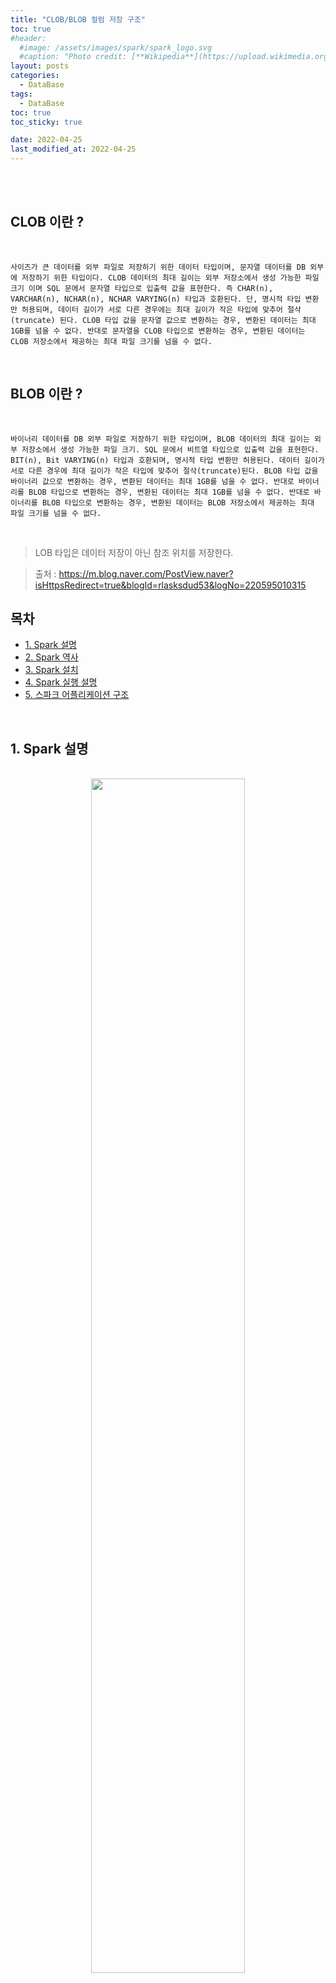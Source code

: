 ```yaml
---
title: "CLOB/BLOB 컬럼 저장 구조"
toc: true
#header:
  #image: /assets/images/spark/spark_logo.svg
  #caption: "Photo credit: [**Wikipedia**](https://upload.wikimedia.org/wikipedia/commons/f/f3/Apache_Spark_logo.svg)"
layout: posts
categories:
  - DataBase
tags:
  - DataBase
toc: true
toc_sticky: true

date: 2022-04-25
last_modified_at: 2022-04-25
---
```


<br><br>

## CLOB 이란 ? 

<br>

    사이즈가 큰 데이터를 외부 파일로 저장하기 위한 데이터 타입이며, 문자열 데이터를 DB 외부에 저장하기 위한 타입이다. CLOB 데이터의 최대 길이는 외부 저장소에서 생성 가능한 파일 크기 이며 SQL 문에서 문자열 타입으로 입출력 값을 표현한다. 즉 CHAR(n), VARCHAR(n), NCHAR(n), NCHAR VARYING(n) 타입과 호환된다. 단, 명시적 타입 변환만 허용되며, 데이터 길이가 서로 다른 경우에는 최대 길이가 작은 타입에 맞추어 절삭(truncate) 된다. CLOB 타입 값을 문자열 값으로 변환하는 경우, 변환된 데이터는 최대 1GB를 넘을 수 없다. 반대로 문자열을 CLOB 타입으로 변환하는 경우, 변환된 데이터는 CLOB 저장소에서 제공하는 최대 파일 크기를 넘을 수 없다.

<br>

## BLOB 이란 ?

<br>

    바이너리 데이터를 DB 외부 파일로 저장하기 위한 타입이며, BLOB 데이터의 최대 길이는 외부 저장소에서 생성 가능한 파일 크기. SQL 문에서 비트열 타입으로 입출력 값을 표현한다. BIT(n), Bit VARYING(n) 타입과 호환되며, 명시적 타입 변환만 허용된다. 데이터 길이가 서로 다른 경우에 최대 길이가 작은 타입에 맞추어 절삭(truncate)된다. BLOB 타입 값을 바이너리 값으로 변환하는 경우, 변환된 데이터는 최대 1GB를 넘을 수 없다. 반대로 바이너리를 BLOB 타입으로 변환하는 경우, 변환된 데이터는 최대 1GB를 넘을 수 없다. 반대로 바이너리를 BLOB 타입으로 변환하는 경우, 변환된 데이터는 BLOB 저장소에서 제공하는 최대 파일 크기를 넘을 수 없다.
    
<br>

> LOB 타입은 데이터 저장이 아닌 참조 위치를 저장한다.

> 출처 : https://m.blog.naver.com/PostView.naver?isHttpsRedirect=true&blogId=rlasksdud53&logNo=220595010315

<a id="home1"></a>

## 목차

- [1. Spark 설명](#1)
- [2. Spark 역사](#2)
- [3. Spark 설치](#3)
- [4. Spark 실행 설명](#4)
- [5. 스파크 어플리케이션 구조](#5)

<br>

<a id="1"></a>

## 1. Spark 설명

<br>

<div align="center">
<img src="https://user-images.githubusercontent.com/45858414/162107944-7a3332ac-6595-4f74-9494-9765bd95e815.png" width="70%" height="70%"/>
</div>

<br><br>

- 스파크는 '빅데이터 어플리케이션 개발에 필요한 통합 플랫폼을 제공하자'는 핵심 폭표를 가지고 있음. <br><br>

- 간단한 데이터 읽기부터 SQL 처리, 머신러닝 그리고 스트림 처리에 이르기까지 다양한 데이터 분석 작업을 같은 연산 엔진과 일관성 있는 API로 수행할 수 있도록 설계. <br><br>

- 스파크의 개발 사상은 <i><b><u>주피터 노트북의 대화형 분석 도구, 운영용 어플리케이션 개발 등 </u></b></i> 과 같이 다양한 처리 유형과 라이브러리를 결합해 수행. <br><br>

- 조합형 API를 제공하므로 작은 코드 조각이나 기존 라이브러리를 사용해 애플리케이션 만들기 용이, 직접 스파크 기반 라이브러리 제작 가능. (ex. SQL 데이터 Read, ML 라이브러리로 머신러닝 모델 2가지 프로세스를 한번에 수행 가능) <br><br>

- 스파크의 역할은 저장소 시스템의 데이터를 연산하는 역할만 수행. 저장소 역할은 수행하지 않음. 다양한 저장소 연결 가능(Hadoop, Azure Storage, S3, Cassandra, Kafka 등)<br><br>

- 스파크 코어 엔진 자체는 최초 공개 후 큰 변화가 없었지만 라이브러리의 경우 많은 기능을 제공하기 위해 발전(스파크 SQL, MLlib, 스파크 스트리밍, GraphX, 다양한 저장소 시스템 커넥터 등 제공) <br><br>

<div align="right">

[목차로](#home1)

</div><br><br>
<a id="2"></a>

### 2. Spark 역사

<br>

1. 스파크의 첫 번째 버전은 배치 어플리케이션만 지원.
2. 얼마 지나지 않아 대화형 데이터 분석이나 ad-hoc-query 같은 강력한 기능 제공(AMPLap 은 스칼라 인터프리터를 단순히 스파크에 접목하여 대화형 시스템 제공)
3. 샤크 개발(2011, 대화형으로 SQL을 실행)
4. AMPLap 의 여러 그룹이 MLlib, 스파크 스트리밍, GraphX 만들기 시작.
5. 2013년 30개 이상의 UC 버클리 대학교 외부 조직에 100명 이상의 기여자가 있는 프로젝트로 성장
6. AMPLap 의 아파치 재단 기증, AMPLap 은 데이터브릭스 설립

<div align="right">

[목차로](#home1)

</div><br><br>
<a id="3"></a>

## 3. Spark 설치

<br>

1. 로컬 환경에 스파크 내려받기

   > http://spark.apache.org/downloads.html

   1. Hadoop 버전 선택
   2. Spark 버전 선택
   3. 다운로드
   4. 압축해제 후 spark-3.2.1-bin-hadoop3.2/bin 에 pyspark 실행

<br>
<div align="center">
<img src="https://user-images.githubusercontent.com/45858414/162178368-15cd68cc-d28b-4a37-966c-920e2f9cff89.png" width="70%" heigh="70" />
</div>

<br>

2. jupyter notebook 에서 pyspark 구동

```
! pip install pyspark
```

<div align="right">

[목차로](#home1)

</div><br><br>
<a id="4"></a>

## 4. Spark 실행 설명

<br>

<table>
    <thead>
    <tr>
        <th colspan="1">스파크 실행 형식</th>
        <th colspan="1">설명</th>
        <th colspan="1">리눅스/Mac OS</th>
        <th colspan="1">윈도우</th>
    </tr>
    </thead>
    <tbody>
        <tr>
            <td>기본</td>
            <td>스파크에서 스칼라를 사용할 때 실행</td>
            <td>spark-shell<br>
            <td>spark-shell.cmd spark-shell2.cmd</td>
        </tr>
        <tr>
            <td>PySpark</td>
            <td>스파크에서 파이썬을 사용할 때 실행</td>
            <td>pyspark</td>
            <td>pyspark.cmd, pyspark2.cmd</td>
        </tr>
        <tr>
            <td>SparkR</td>
            <td>스파크에서 R을 사용할 때 실행</td>
            <td>sparkR</td>
            <td>sparkR.cmd, sparkR2.cmd</td>
        </tr>
        <tr>
            <td>SparkSQL</td>
            <td>스파크에서 SQL을 사용할 때 실행</td>
            <td>spark-sql</td>
            <td>-</td>
        </tr>
        <tr>
            <td>스파크 애플리케이션</td>
            <td>스파크 애플리케이션을 클러스터 환경에서 구동할 때  사용</td>
            <td>spark-sumit</td>
            <td>spark-submit.cmd, spark-submit2.cmd</td>
        </tr>
    </tbody>
</table>

<div align="right">

[목차로](#home1)

</div><br><br>
<a id="5"></a>

## 5. 스파크 어플리케이션 구조

<br>
<div align="center">
<img src="https://user-images.githubusercontent.com/45858414/162205862-10eec13c-4f74-42d7-9ea7-4be946d4c966.png" width="100%" height="70%" />
</div>

스파크 애플리케이션은 드라이버, 익스큐터 프로세스로 구성됨

- 드라이버 프로세스
  - 클러스터 노드 중 하나에서 실행됨
  - main() 함수를 실행
  - 스파크 애플리케이션 정보의 유지 관리
  - 사용자 프로그램이나 입력에 대한 응답
  - 전반적인 익스큐터 프로세스의 작업과 관련된 분석, 배포, 스케줄링
  - 애플리케이션의 수명 주기 동안 관련 정보 모두 유지

<br>

- 익스큐터 프로세스
  - 드라이버가 할당한 코드를 실행
  - 코드 진행 상황을 드라이버 노드에 보고

<br>

- 클러스터 매니저
  - 스파크 Stand alone 클러스터 매니저, 하둡 Yarn, 메소스 중 선택 가능
  - 사용 가능한 자원을 파악하기 위해 사용

<br>

- SparkSession
  - 사용자는 스파크 코드를 실행하기 위해 SparkSession 객체를 진입점으로 사용
  - 스파크는 사용자를 대신해 Python 이나 R로 작성한 코드를 익스큐터의 JVM에서 실행할 수 있는 코드로 변환

<div align="center">
<img src="https://user-images.githubusercontent.com/45858414/162208170-233551e9-96e4-4f2a-8b0a-ef8fcc2f5dfb.png" width="70%" height="70%">
</div>

<div align="right">

[목차로](#home1)

</div>
